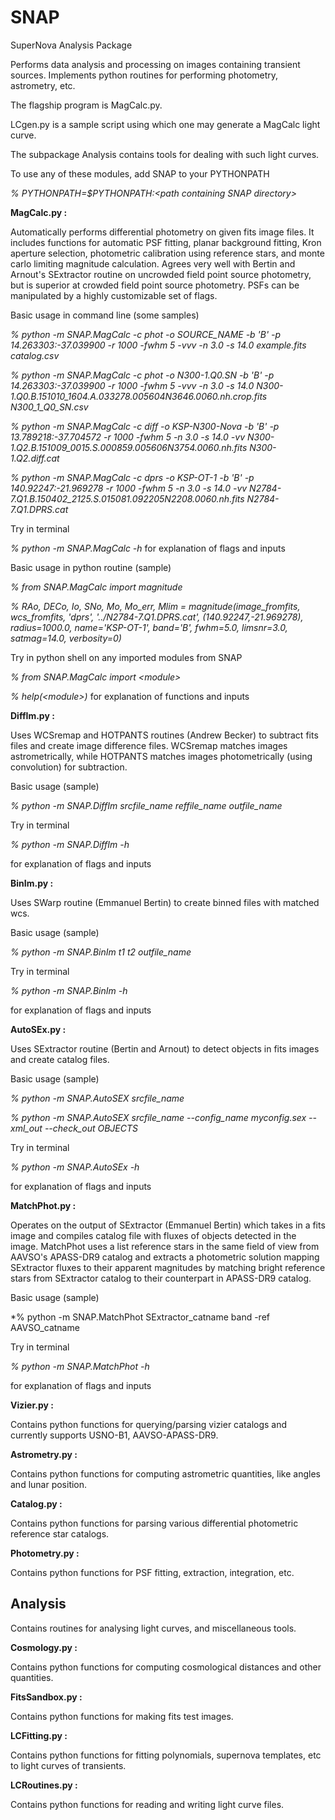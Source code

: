 # SNAP
SuperNova Analysis Package

Performs data analysis and processing on images containing transient sources.
Implements python routines for performing photometry, astrometry, etc.

The flagship program is MagCalc.py.

LCgen.py is a sample script using which one may generate a MagCalc light curve.

The subpackage Analysis contains tools for dealing with such light curves.

To use any of these modules, add SNAP to your PYTHONPATH

*% PYTHONPATH=$PYTHONPATH:\<path containing SNAP directory\>*


**MagCalc.py :**

Automatically performs differential photometry on given fits image files. It includes functions for automatic PSF fitting, planar background fitting, Kron aperture selection, photometric calibration using reference stars, and monte carlo limiting magnitude calculation. Agrees very well with Bertin and Arnout's SExtractor routine on uncrowded field point source photometry, but is superior at crowded field point source photometry. PSFs can be manipulated by a highly customizable set of flags.

Basic usage in command line (some samples)

*% python -m SNAP.MagCalc -c phot -o SOURCE_NAME -b 'B' -p 14.263303:-37.039900 -r 1000 -fwhm 5 -vvv -n 3.0 -s 14.0 example.fits catalog.csv*

*% python -m SNAP.MagCalc -c phot -o N300-1.Q0.SN -b 'B' -p 14.263303:-37.039900 -r 1000 -fwhm 5 -vvv -n 3.0 -s 14.0 N300-1.Q0.B.151010_1604.A.033278.005604N3646.0060.nh.crop.fits N300_1_Q0_SN.csv*

*% python -m SNAP.MagCalc -c diff -o KSP-N300-Nova -b 'B' -p 13.789218:-37.704572 -r 1000 -fwhm 5 -n 3.0 -s 14.0 -vv N300-1.Q2.B.151009_0015.S.000859.005606N3754.0060.nh.fits N300-1.Q2.diff.cat*

*% python -m SNAP.MagCalc -c dprs -o KSP-OT-1 -b 'B' -p 140.92247:-21.969278 -r 1000 -fwhm 5 -n 3.0 -s 14.0 -vv N2784-7.Q1.B.150402_2125.S.015081.092205N2208.0060.nh.fits N2784-7.Q1.DPRS.cat*

Try in terminal

*% python -m SNAP.MagCalc -h*
for explanation of flags and inputs

Basic usage in python routine (sample)

*% from SNAP.MagCalc import magnitude*

*% RAo, DECo, Io, SNo, Mo, Mo_err, Mlim = magnitude(image_fromfits, wcs_fromfits, 'dprs', '../N2784-7.Q1.DPRS.cat', (140.92247,-21.969278), radius=1000.0, name='KSP-OT-1', band='B', fwhm=5.0, limsnr=3.0, satmag=14.0, verbosity=0)*

Try in python shell on any imported modules from SNAP

*% from SNAP.MagCalc import \<module\>*

*% help(\<module\>)*
for explanation of functions and inputs

**DiffIm.py :**

Uses WCSremap and HOTPANTS routines (Andrew Becker) to subtract fits files and create image difference files. WCSremap matches images astrometrically, while HOTPANTS matches images photometrically (using convolution) for subtraction.

Basic usage (sample)

*% python -m SNAP.DiffIm srcfile_name reffile_name outfile_name*

Try in terminal

*% python -m SNAP.DiffIm -h*

for explanation of flags and inputs

**BinIm.py :**

Uses SWarp routine (Emmanuel Bertin) to create binned files with matched wcs.

Basic usage (sample)

*% python -m SNAP.BinIm t1 t2 outfile_name*

Try in terminal

*% python -m SNAP.BinIm -h*

for explanation of flags and inputs

**AutoSEx.py :**

Uses SExtractor routine (Bertin and Arnout) to detect objects in fits images and create catalog files.

Basic usage (sample)

*% python -m SNAP.AutoSEX srcfile_name*

*% python -m SNAP.AutoSEX srcfile_name --config_name myconfig.sex --xml_out --check_out OBJECTS*

Try in terminal

*% python -m SNAP.AutoSEx -h*

for explanation of flags and inputs

**MatchPhot.py :**

Operates on the output of SExtractor (Emmanuel Bertin) which takes in a fits image and compiles catalog file with fluxes of objects detected in the image. MatchPhot uses a list reference stars in the same field of view from AAVSO's APASS-DR9 catalog and extracts a photometric solution mapping SExtractor fluxes to their apparent magnitudes by matching bright reference stars from SExtractor catalog to their counterpart in APASS-DR9 catalog.

Basic usage (sample)

*% python -m SNAP.MatchPhot SExtractor_catname band -ref AAVSO_catname

Try in terminal

*% python -m SNAP.MatchPhot -h*

for explanation of flags and inputs

**Vizier.py :**

Contains python functions for querying/parsing vizier catalogs and currently supports USNO-B1, AAVSO-APASS-DR9.

**Astrometry.py :**

Contains python functions for computing astrometric quantities, like angles and lunar position.

**Catalog.py :**

Contains python functions for parsing various differential photometric reference star catalogs.

**Photometry.py :**

Contains python functions for PSF fitting, extraction, integration, etc.

## Analysis
Contains routines for analysing light curves, and miscellaneous tools.

**Cosmology.py :**

Contains python functions for computing cosmological distances and other quantities.

**FitsSandbox.py :**

Contains python functions for making fits test images.

**LCFitting.py :**

Contains python functions for fitting polynomials, supernova templates, etc to light curves of transients.

**LCRoutines.py :**

Contains python functions for reading and writing light curve files.
